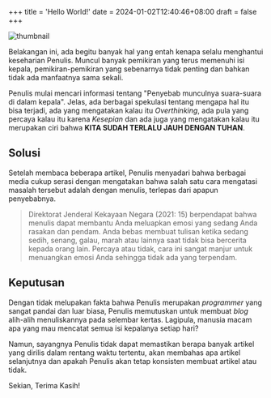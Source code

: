 +++
title = 'Hello World!'
date = 2024-01-02T12:40:46+08:00
draft = false
+++

![thumbnail](/images/helloworld/ai-image.jpeg)

Belakangan ini, ada begitu banyak hal yang entah kenapa selalu menghantui keseharian Penulis. Muncul banyak pemikiran yang terus memenuhi isi kepala, pemikiran-pemikiran yang sebenarnya tidak penting dan bahkan tidak ada manfaatnya sama sekali.

Penulis mulai mencari informasi tentang "Penyebab munculnya suara-suara di dalam kepala". Jelas, ada berbagai spekulasi tentang mengapa hal itu bisa terjadi, ada yang mengatakan kalau itu *Overthinking*, ada pula yang percaya kalau itu karena *Kesepian* dan ada juga yang mengatakan kalau itu merupakan ciri bahwa **KITA SUDAH TERLALU JAUH DENGAN TUHAN**.

## Solusi

Setelah membaca beberapa artikel, Penulis menyadari bahwa berbagai media cukup serasi dengan mengatakan bahwa salah satu cara mengatasi masalah tersebut adalah dengan menulis, terlepas dari apapun penyebabnya.

> Direktorat Jenderal Kekayaan Negara (2021: 15) berpendapat bahwa menulis dapat membantu Anda meluapkan emosi yang sedang Anda rasakan dan pendam. Anda bebas membuat tulisan ketika sedang sedih, senang, galau, marah atau lainnya saat tidak bisa bercerita kepada orang lain. Percaya atau tidak, cara ini sangat manjur untuk menuangkan emosi Anda sehingga tidak ada yang terpendam.

## Keputusan

Dengan tidak melupakan fakta bahwa Penulis merupakan *programmer* yang sangat pandai dan luar biasa, Penulis memutuskan untuk membuat *blog* alih-alih menuliskannya pada selembar kertas. Lagipula, manusia macam apa yang mau mencatat semua isi kepalanya setiap hari?

Namun, sayangnya Penulis tidak dapat memastikan berapa banyak artikel yang dirilis dalam rentang waktu tertentu, akan membahas apa artikel selanjutnya dan apakah Penulis akan tetap konsisten membuat artikel atau tidak. 

Sekian, Terima Kasih!